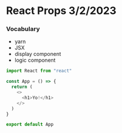 # React Props 3/2/2023

### Vocabulary

- yarn
- JSX
- display component
- logic component

```javascript
import React from "react"

const App = () => {
  return (
    <>
      <h1>Yo!</h1>
    </>
  )
}

export default App
```
